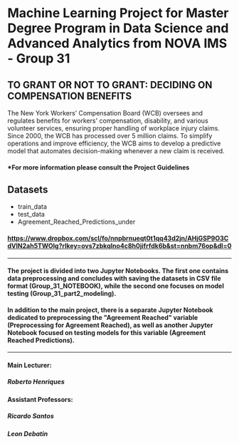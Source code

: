 # Machine Learning Project for Master Degree Program in Data Science and Advanced Analytics from NOVA IMS - Group 31

## TO GRANT OR NOT TO GRANT: DECIDING ON COMPENSATION BENEFITS
The New York Workers’ Compensation Board (WCB) oversees and regulates benefits for workers' compensation, disability, and various volunteer services, ensuring proper handling of workplace injury claims. Since 2000, the WCB has processed over 5 million claims. To simplify operations and improve efficiency, the WCB aims to develop a predictive model that automates decision-making whenever a new claim is received.
#### *For more information please consult the Project Guidelines

## Datasets
- train_data
- test_data
- Agreement_Reached_Predictions_under
  
#### https://www.dropbox.com/scl/fo/nnpbrnueqt0t1qq43d2jn/AHjGSP9O3CdVlN2ah5TWOIg?rlkey=ovs7zbkqlno4c8h0jifrfdk6b&st=nnbm76op&dl=0

------------------------------------------------------------------------------------------------------------------------------------------------------------------------------------------------------------------------------

#### The project is divided into two Jupyter Notebooks. The first one contains data preprocessing and concludes with saving the datasets in CSV file format (Group_31_NOTEBOOK), while the second one focuses on model testing (Group_31_part2_modeling).
#### In addition to the main project, there is a separate Jupyter Notebook dedicated to preprocessing the "Agreement Reached" variable (Preprocessing for Agreement Reached), as well as another Jupyter Notebook focused on testing models for this variable (Agreement Reached Predictions).

------------------------------------------------------------------------------------------------------------------------------------------------------------------------------------------------------------------------------

#### Main Lecturer:

##### Roberto Henriques

#### Assistant Professors:

##### Ricardo Santos

##### Leon Debatin

